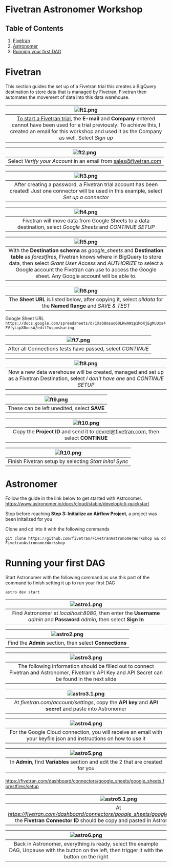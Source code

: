 # Fivetran Astronomer Workshop


## Table of Contents
1. [Fivetran](#fivetran)
2. [Astronomer](#astronomer)
3. [Running your first DAG](#dag)

# Fivetran <a name="fivetran"></a>
This section guides the set up of a Fivetran trial this creates a BigQuery destination to store data that is managed by Fivetran, Fivetran then automates the movement of data into this data warehouse.


| ![ft1.png](images/ft1.png) |
|:--:|
| [To start a Fivetran trial](fivetran.com/signup), the **E-mail** and **Company** entered cannot have been used for a trial previously. To achieve this, I created an email for this workshop and used it as the Company as well. Select *Sign up* |

| ![ft2.png](images/ft2.png) |
|:--:|
| Select *Verify your Account* in an email from sales@fivetran.com |

| ![ft3.png](images/ft3.png) |
|:--:|
| After creating a password, a Fivetran trial account has been created! Just one connector will be used in this example, select *Set up a connector* |

| ![ft4.png](images/ft4.png) |
|:--:|
| Fivetran will move data from Google Sheets to a data destination, select *Google Sheets* and *CONTINUE SETUP*|

| ![ft5.png](images/ft5.png) |
|:--:|
| With the **Destination schema** as *google_sheets* and **Destination table** as *forestfires*, Fivetran knows where in BigQuery to store data, then select *Grant User Access* and *AUTHORIZE* to select a Google account the Fivetran can use to access the Google sheet. Any Google account will be able to. |

| ![ft6.png](images/ft6.png) |
|:--:|
| The **Sheet URL** is listed below, after copying it, select *alldata* for the **Named Range** and *SAVE & TEST*|

Google Sheet URL
`https://docs.google.com/spreadsheets/d/1Xab8msuo00LKwAWzp1MoXjEgMuUxa4FVfyLipX0ocsA/edit?usp=sharing`

| ![ft7.png](images/ft7.png) |
|:--:|
| After all Connections tests have passed, select *CONTINUE* |

| ![ft8.png](images/ft8.png) |
|:--:|
| Now a new data warehouse will be created, managed and set up as a Fivetran Destination, select *I don't have one* and *CONTINUE SETUP* |

| ![ft9.png](images/ft9.png) |
|:--:|
| These can be left unedited, select **SAVE** |

| ![ft10.png](images/ft10.png) |
|:--:|
| Copy the **Project ID** and send it to devrel@fivetran.com, then select **CONTINUE** |

| ![ft10.png](images/ft11.png) |
|:--:|
| Finish Fivetran setup by selecting *Start Inital Sync* |

# Astronomer <a name="astronomer"></a>

Follow the guide in the link below to get started with Astronomer.
https://www.astronomer.io/docs/cloud/stable/develop/cli-quickstart

Stop before reaching **Step 3: Initialize an Airflow Project**, a project was been initalized for you

Clone and cd into it with the following commands

`git clone https://github.com/fivetran/FivetranAstronomerWorkshop && cd FivetranAstronomerWorkshop`

# Running your first DAG <a name="dag"></a>

Start Astronomer with the following command as use this part of the command to finish setting it up to run your first DAG

`astro dev start`

| ![astro1.png](images/astro1.png) |
|:--:|
| Find Astronomer at *localhost:8080*, then enter the **Username** *admin* and **Password** *admin*, then select **Sign In**|

| ![astro2.png](images/astro2.png) |
|:--:|
| Find the **Admin** section, then select **Connections** |

| ![astro3.png](images/astro3.png) |
|:--:|
| The following information should be filled out to connect Fivetran and Astronomer, Fivetran's API Key and API Secret can be found in the next slide  |

| ![astro3.1.png](images/astro3.1.png) |
|:--:|
| At *fivetran.com/account/settings*, copy the **API key** and **API secret** and paste into Astronomer |

| ![astro4.png](images/astro4.png) |
|:--:|
| For the Google Cloud connection, you will receive an email with your keyfile json and instructions on how to use it |

| ![astro5.png](images/astro5.png) |
|:--:|
| In **Admin**, find **Variables** section and edit the 2 that are created for you |

https://fivetran.com/dashboard/connectors/google_sheets/google_sheets.forestfires/setup

| ![astro5.1.png](images/astro5.1.png) |
|:--:|
| At *https://fivetran.com/dashboard/connectors/google_sheets/google_sheets.forestfires/setup*, the **Fivetran Connector ID** should be copy and pasted in Astronomer as **connector_id** |

| ![astro6.png](images/astro6.png) |
|:--:|
| Back in Astronomer, everything is ready, select the example DAG, Unpause with the button on the left, then trigger it with the button on the right |
